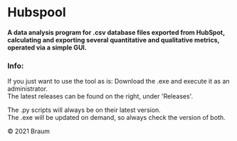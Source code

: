 # Hubspool
#### A data analysis program for .csv database files exported from HubSpot, calculating and exporting several quantitative and qualitative metrics, operated via a simple GUI. 

### Info: <br>
If you just want to use the tool as is: Download the .exe and execute it as an administrator. <br>
The latest releases can be found on the right, under 'Releases'. 



The .py scripts will always be on their latest version. <br>
The .exe will be updated on demand, so always check the version of both.

© 2021 Braum
